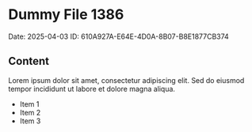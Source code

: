 # Dummy File 1386

Date: 2025-04-03
ID: 610A927A-E64E-4D0A-8B07-B8E1877CB374

## Content

Lorem ipsum dolor sit amet, consectetur adipiscing elit.
Sed do eiusmod tempor incididunt ut labore et dolore magna aliqua.

* Item 1
* Item 2
* Item 3


